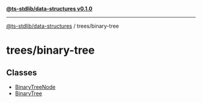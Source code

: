 [**@ts-stdlib/data-structures v0.1.0**](../../README.md)

***

[@ts-stdlib/data-structures](../../README.md) / trees/binary-tree

# trees/binary-tree

## Classes

- [BinaryTreeNode](classes/BinaryTreeNode.md)
- [BinaryTree](classes/BinaryTree.md)
